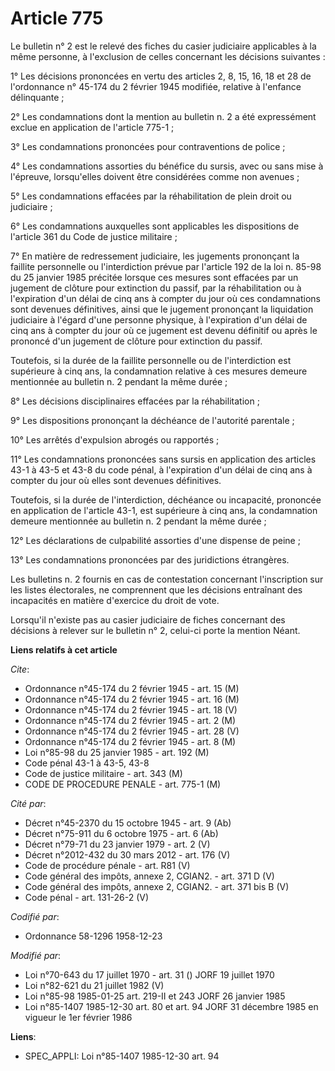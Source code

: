 # Article 775

Le bulletin n° 2 est le relevé des fiches du casier judiciaire applicables à la même personne, à l'exclusion de celles
concernant les décisions suivantes :

1° Les décisions prononcées en vertu des articles 2, 8, 15, 16, 18 et 28 de l'ordonnance n° 45-174 du 2 février 1945
modifiée, relative à l'enfance délinquante ;

2° Les condamnations dont la mention au bulletin n. 2 a été expressément exclue en application de l'article 775-1 ;

3° Les condamnations prononcées pour contraventions de police ;

4° Les condamnations assorties du bénéfice du sursis, avec ou sans mise à l'épreuve, lorsqu'elles doivent être considérées
comme non avenues ;

5° Les condamnations effacées par la réhabilitation de plein droit ou judiciaire ;

6° Les condamnations auxquelles sont applicables les dispositions de l'article 361 du Code de justice militaire ;

7° En matière de redressement judiciaire, les jugements prononçant la faillite personnelle ou l'interdiction prévue par
l'article 192 de la loi n. 85-98 du 25 janvier 1985 précitée lorsque ces mesures sont effacées par un jugement de clôture
pour extinction du passif, par la réhabilitation ou à l'expiration d'un délai de cinq ans à compter du jour où ces
condamnations sont devenues définitives, ainsi que le jugement prononçant la liquidation judiciaire à l'égard d'une personne
physique, à l'expiration d'un délai de cinq ans à compter du jour où ce jugement est devenu définitif ou après le prononcé
d'un jugement de clôture pour extinction du passif.

Toutefois, si la durée de la faillite personnelle ou de l'interdiction est supérieure à cinq ans, la condamnation relative à
ces mesures demeure mentionnée au bulletin n. 2 pendant la même durée ;

8° Les décisions disciplinaires effacées par la réhabilitation ;

9° Les dispositions prononçant la déchéance de l'autorité parentale ;

10° Les arrêtés d'expulsion abrogés ou rapportés ;

11° Les condamnations prononcées sans sursis en application des articles 43-1 à 43-5 et 43-8 du code pénal, à l'expiration
d'un délai de cinq ans à compter du jour où elles sont devenues définitives.

Toutefois, si la durée de l'interdiction, déchéance ou incapacité, prononcée en application de l'article 43-1, est supérieure
à cinq ans, la condamnation demeure mentionnée au bulletin n. 2 pendant la même durée ;

12° Les déclarations de culpabilité assorties d'une dispense de peine ;

13° Les condamnations prononcées par des juridictions étrangères.

Les bulletins n. 2 fournis en cas de contestation concernant l'inscription sur les listes électorales, ne comprennent que les
décisions entraînant des incapacités en matière d'exercice du droit de vote.

Lorsqu'il n'existe pas au casier judiciaire de fiches concernant des décisions à relever sur le bulletin n° 2, celui-ci porte
la mention Néant.

**Liens relatifs à cet article**

_Cite_:

  - Ordonnance n°45-174 du 2 février 1945 - art. 15 (M)
  - Ordonnance n°45-174 du 2 février 1945 - art. 16 (M)
  - Ordonnance n°45-174 du 2 février 1945 - art. 18 (V)
  - Ordonnance n°45-174 du 2 février 1945 - art. 2 (M)
  - Ordonnance n°45-174 du 2 février 1945 - art. 28 (V)
  - Ordonnance n°45-174 du 2 février 1945 - art. 8 (M)
  - Loi n°85-98 du 25 janvier 1985 - art. 192 (M)
  - Code pénal 43-1 à 43-5, 43-8
  - Code de justice militaire - art. 343 (M)
  - CODE DE PROCEDURE PENALE - art. 775-1 (M)

_Cité par_:

  - Décret n°45-2370 du 15 octobre 1945 - art. 9 (Ab)
  - Décret n°75-911 du 6 octobre 1975 - art. 6 (Ab)
  - Décret n°79-71 du 23 janvier 1979 - art. 2 (V)
  - Décret n°2012-432 du 30 mars 2012 - art. 176 (V)
  - Code de procédure pénale - art. R81 (V)
  - Code général des impôts, annexe 2, CGIAN2. - art. 371 D (V)
  - Code général des impôts, annexe 2, CGIAN2. - art. 371 bis B (V)
  - Code pénal - art. 131-26-2 (V)

_Codifié par_:

  - Ordonnance 58-1296 1958-12-23

_Modifié par_:

  - Loi n°70-643 du 17 juillet 1970 - art. 31 () JORF 19 juillet 1970
  - Loi n°82-621 du 21 juillet 1982 (V)
  - Loi n°85-98 1985-01-25 art. 219-II et 243 JORF 26 janvier 1985
  - Loi n°85-1407 1985-12-30 art. 80 et art. 94 JORF 31 décembre 1985 en vigueur le 1er février 1986

**Liens**:

  - SPEC_APPLI: Loi n°85-1407 1985-12-30 art. 94
